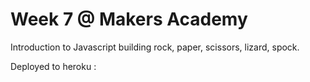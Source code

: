 Week 7 @ Makers Academy
=======================

Introduction to Javascript building rock, paper, scissors, lizard, spock.

Deployed to heroku :

